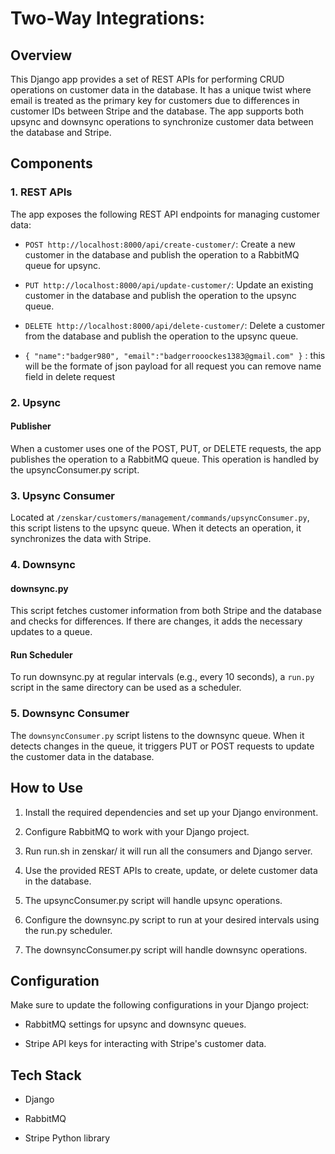 # Two-Way Integrations:

## Overview

This Django app provides a set of REST APIs for performing CRUD operations on customer data in the database. It has a unique twist where email is treated as the primary key for customers due to differences in customer IDs between Stripe and the database. The app supports both upsync and downsync operations to synchronize customer data between the database and Stripe.

## Components

### 1. REST APIs

The app exposes the following REST API endpoints for managing customer data:

- `POST http://localhost:8000/api/create-customer/`: Create a new customer in the database and publish the operation to a RabbitMQ queue for upsync.

- `PUT http://localhost:8000/api/update-customer/`: Update an existing customer in the database and publish the operation to the upsync queue.

- `DELETE http://localhost:8000/api/delete-customer/`: Delete a customer from the database and publish the operation to the upsync queue.
- `{
    "name":"badger980",
     "email":"badgerrooockes1383@gmail.com"
  }`   :  this will be the formate of json payload for all request you can remove name field in delete request

### 2. Upsync

#### Publisher

When a customer uses one of the POST, PUT, or DELETE requests, the app publishes the operation to a RabbitMQ queue. This operation is handled by the upsyncConsumer.py script.

### 3. Upsync Consumer

Located at `/zenskar/customers/management/commands/upsyncConsumer.py`, this script listens to the upsync queue. When it detects an operation, it synchronizes the data with Stripe.

### 4. Downsync

#### downsync.py

This script fetches customer information from both Stripe and the database and checks for differences. If there are changes, it adds the necessary updates to a queue.

#### Run Scheduler

To run downsync.py at regular intervals (e.g., every 10 seconds), a `run.py` script in the same directory can be used as a scheduler.

### 5. Downsync Consumer

The `downsyncConsumer.py` script listens to the downsync queue. When it detects changes in the queue, it triggers PUT or POST requests to update the customer data in the database.

## How to Use

1. Install the required dependencies and set up your Django environment.

2. Configure RabbitMQ to work with your Django project.

3. Run run.sh in zenskar/ it will run all the consumers and Django server.

4. Use the provided REST APIs to create, update, or delete customer data in the database.

5. The upsyncConsumer.py script will handle upsync operations.

6. Configure the downsync.py script to run at your desired intervals using the run.py scheduler.

7. The downsyncConsumer.py script will handle downsync operations.

## Configuration

Make sure to update the following configurations in your Django project:

- RabbitMQ settings for upsync and downsync queues.

- Stripe API keys for interacting with Stripe's customer data.

## Tech Stack

- Django

- RabbitMQ

- Stripe Python library
